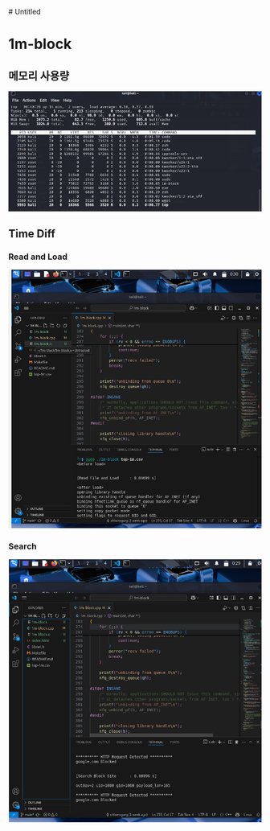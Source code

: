 \# Untitled

# 1m-block

## 메모리 사용량

![](memory.png)

## Time Diff

### Read and Load

![](readandload.png)

### Search

![](search.png)
